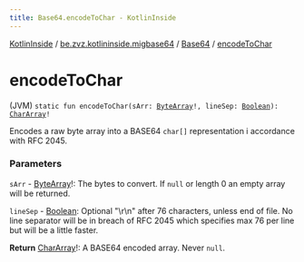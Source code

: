 ```yaml
---
title: Base64.encodeToChar - KotlinInside
---
```


[KotlinInside](../../index.html) / [be.zvz.kotlininside.migbase64](../index.html) / [Base64](index.html) / [encodeToChar](./encode-to-char.html)

# encodeToChar

(JVM) `static fun encodeToChar(sArr: `[`ByteArray`](https://kotlinlang.org/api/latest/jvm/stdlib/kotlin/-byte-array/index.html)`!, lineSep: `[`Boolean`](https://kotlinlang.org/api/latest/jvm/stdlib/kotlin/-boolean/index.html)`): `[`CharArray`](https://kotlinlang.org/api/latest/jvm/stdlib/kotlin/-char-array/index.html)`!`

Encodes a raw byte array into a BASE64 `char[]` representation i accordance with RFC 2045.

### Parameters

`sArr` - [ByteArray](https://kotlinlang.org/api/latest/jvm/stdlib/kotlin/-byte-array/index.html)!: The bytes to convert. If `null` or length 0 an empty array will be returned.

`lineSep` - [Boolean](https://kotlinlang.org/api/latest/jvm/stdlib/kotlin/-boolean/index.html): Optional "\r\n" after 76 characters, unless end of file. No line separator will be in breach of RFC 2045 which specifies max 76 per line but will be a little faster.

**Return**
[CharArray](https://kotlinlang.org/api/latest/jvm/stdlib/kotlin/-char-array/index.html)!: A BASE64 encoded array. Never `null`.

